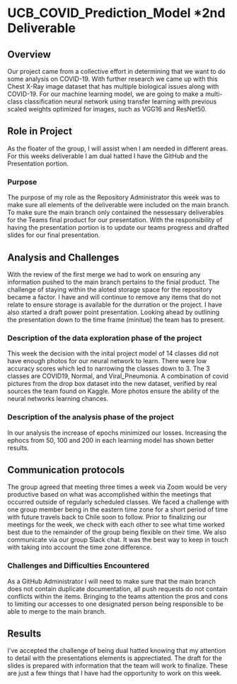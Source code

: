 # UCB_COVID_Prediction_Model *2nd Deliverable
## Overview
Our project came from a collective effort in determining that we want to do some analysis on COVID-19. With further research we came up with this Chest X-Ray image dataset that has multiple biological issues along with COVID-19. For our machine learning model, we are going to make a multi-class classification neural network using transfer learning with previous scaled weights optimized for images, such as VGG16 and ResNet50.

## Role in Project 
As the floater of the group, I will assist when I am needed in different areas. For this weeks deliverable I am dual hatted I have the GitHub and the Presentation portion. 

### Purpose
The purpose of my role as the Repository Administrator this week was to make sure all elements of the deliverable were included on the main branch. To make sure the main branch only contained the nessessary deliverables for the Teams final product for our presentation. With the responsibility of having the presentation portion is to update our teams progress and drafted slides for our final presentation.   

## Analysis and Challenges
With the review of the first merge we had to work on ensuring any information pushed to the main branch pertains to the finial product. The challenge of staying within the aloted storage space for the repository became a factor. I have and will continue to remove any items that do not relate to ensure storage is available for the durration or the project. I have also started a draft power point presentation. Looking ahead by outlining the presentation down to the time frame (minitue) the team has to present. 

### Description of the data exploration phase of the project
This week the decision with the inital project model of 14 classes did not have enough photos for our neural network to learn. There were low accuracy scores which led to narrowing the classes down to 3. The 3 classes are COVID19, Normal, and Viral_Pneumonia. A combination of covid pictures from the drop box dataset into the new dataset, verified by real sources the team found on Kaggle. More photos ensure the ability of the neural networks learning chances.

### Description of the analysis phase of the project
In our analysis the increase of epochs minimized our losses. Increasing the ephocs from 50, 100 and 200 in each learning model has shown better results.

## Communication protocols
The group agreed that meeting three times a week via Zoom would be very productive based on what was accomplished within the meetings that occurred outside of regularly scheduled classes.  We faced a challenge with one group member being in the eastern time zone for a short period of time with future travels back to Chile soon to follow.
Prior to finalizing our meetings for the week, we check with each other to see what time worked best due to the remainder of the group being flexible on their time.
We also communicate via our group Slack chat.  It was the best way to keep in touch with taking into account the time zone difference.   

### Challenges and Difficulties Encountered
 As a GitHub Administrator I will need to make sure that the main branch does not contain duplicate documentation, all push requests do not contain conflicts within the items.  Bringing to the teams attention the pros and cons to limiting our accesses to one designated person being responsible to be able to merge to the main branch.  

## Results
I've accepted the challenge of being dual hatted knowing that my attention to detail with the presentations elements is apprectiated. The draft for the slides is prepared with information that the team will work to finalize. These are just a few things that I have had the opportunity to work on this week.  

